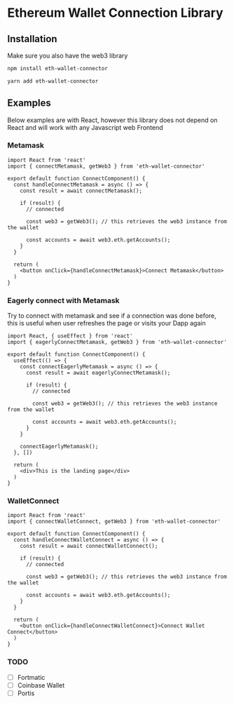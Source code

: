 # Ethereum Wallet Connection Library

## Installation

Make sure you also have the web3 library

```bash
npm install eth-wallet-connector

yarn add eth-wallet-connector
```

## Examples

Below examples are with React, however this library does not depend on React and will work with any Javascript web Frontend

### Metamask

```tsx
import React from 'react'
import { connectMetamask, getWeb3 } from 'eth-wallet-connector'

export default function ConnectComponent() {
  const handleConnectMetamask = async () => {
    const result = await connectMetamask();

    if (result) {
      // connected

      const web3 = getWeb3(); // this retrieves the web3 instance from the wallet

      const accounts = await web3.eth.getAccounts();
    }
  }

  return (
    <button onClick={handleConnectMetamask}>Connect Metamask</button>
  )
}
```

### Eagerly connect with Metamask
Try to connect with metamask and see if a connection was done before, this is useful when user refreshes the page or visits your Dapp again

```tsx
import React, { useEffect } from 'react'
import { eagerlyConnectMetamask, getWeb3 } from 'eth-wallet-connector'

export default function ConnectComponent() {
  useEffect(() => {
    const connectEagerlyMetamask = async () => {
      const result = await eagerlyConnectMetamask();

      if (result) {
        // connected

        const web3 = getWeb3(); // this retrieves the web3 instance from the wallet

        const accounts = await web3.eth.getAccounts();
      }
    }

    connectEagerlyMetamask();
  }, [])

  return (
    <div>This is the landing page</div>
  )
}
```

### WalletConnect

```tsx
import React from 'react'
import { connectWalletConnect, getWeb3 } from 'eth-wallet-connector'

export default function ConnectComponent() {
  const handleConnectWalletConnect = async () => {
    const result = await connectWalletConnect();

    if (result) {
      // connected

      const web3 = getWeb3(); // this retrieves the web3 instance from the wallet

      const accounts = await web3.eth.getAccounts();
    }
  }

  return (
    <button onClick={handleConnectWalletConnect}>Connect Wallet Connect</button>
  )
}
```

### TODO

- [ ] Fortmatic
- [ ] Coinbase Wallet
- [ ] Portis